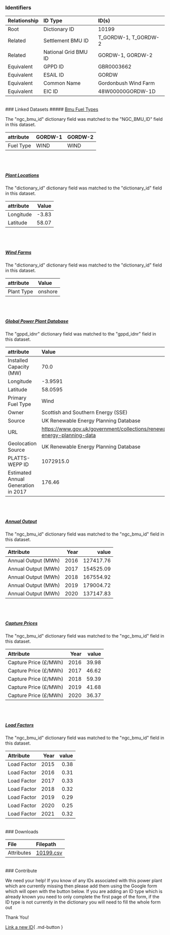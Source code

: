 ### Identifiers

| Relationship   | ID Type              | ID(s)                |
|:---------------|:---------------------|:---------------------|
| Root           | Dictionary ID        | 10199                |
| Related        | Settlement BMU ID    | T_GORDW-1, T_GORDW-2 |
| Related        | National Grid BMU ID | GORDW-1, GORDW-2     |
| Equivalent     | GPPD ID              | GBR0003662           |
| Equivalent     | ESAIL ID             | GORDW                |
| Equivalent     | Common Name          | Gordonbush Wind Farm |
| Equivalent     | EIC ID               | 48W00000GORDW-1D     |

<br>
### Linked Datasets
##### <a href="https://osuked.github.io/Power-Station-Dictionary/datasets/bmu-fuel-types">Bmu Fuel Types</a>



The "ngc_bmu_id" dictionary field was matched to the "NGC_BMU_ID" field in this dataset.

| attribute   | GORDW-1   | GORDW-2   |
|:------------|:----------|:----------|
| Fuel Type   | WIND      | WIND      |

<br><br>
##### <a href="https://osuked.github.io/Power-Station-Dictionary/datasets/plant-locations">Plant Locations</a>



The "dictionary_id" dictionary field was matched to the "dictionary_id" field in this dataset.

| attribute   |   Value |
|:------------|--------:|
| Longitude   |   -3.83 |
| Latitude    |   58.07 |

<br><br>
##### <a href="https://osuked.github.io/Power-Station-Dictionary/datasets/wind-farms">Wind Farms</a>



The "dictionary_id" dictionary field was matched to the "dictionary_id" field in this dataset.

| attribute   | Value   |
|:------------|:--------|
| Plant Type  | onshore |

<br><br>
##### <a href="https://osuked.github.io/Power-Station-Dictionary/datasets/global-power-plant-database">Global Power Plant Database</a>



The "gppd_idnr" dictionary field was matched to the "gppd_idnr" field in this dataset.

| attribute                           | Value                                                                    |
|:------------------------------------|:-------------------------------------------------------------------------|
| Installed Capacity (MW)             | 70.0                                                                     |
| Longitude                           | -3.9591                                                                  |
| Latitude                            | 58.0595                                                                  |
| Primary Fuel Type                   | Wind                                                                     |
| Owner                               | Scottish and Southern Energy (SSE)                                       |
| Source                              | UK Renewable Energy Planning Database                                    |
| URL                                 | https://www.gov.uk/government/collections/renewable-energy-planning-data |
| Geolocation Source                  | UK Renewable Energy Planning Database                                    |
| PLATTS-WEPP ID                      | 1072915.0                                                                |
| Estimated Annual Generation in 2017 | 176.46                                                                   |

<br><br>
##### <a href="https://osuked.github.io/Power-Station-Dictionary/datasets/annual-output">Annual Output</a>



The "ngc_bmu_id" dictionary field was matched to the "ngc_bmu_id" field in this dataset.

| Attribute           |   Year |     value |
|:--------------------|-------:|----------:|
| Annual Output (MWh) |   2016 | 127417.76 |
| Annual Output (MWh) |   2017 | 154525.09 |
| Annual Output (MWh) |   2018 | 167554.92 |
| Annual Output (MWh) |   2019 | 179004.72 |
| Annual Output (MWh) |   2020 | 137147.83 |

<br><br>
##### <a href="https://osuked.github.io/Power-Station-Dictionary/datasets/capture-prices">Capture Prices</a>



The "ngc_bmu_id" dictionary field was matched to the "ngc_bmu_id" field in this dataset.

| Attribute             |   Year |   value |
|:----------------------|-------:|--------:|
| Capture Price (£/MWh) |   2016 |   39.98 |
| Capture Price (£/MWh) |   2017 |   46.62 |
| Capture Price (£/MWh) |   2018 |   59.39 |
| Capture Price (£/MWh) |   2019 |   41.68 |
| Capture Price (£/MWh) |   2020 |   36.37 |

<br><br>
##### <a href="https://osuked.github.io/Power-Station-Dictionary/datasets/load-factors">Load Factors</a>



The "ngc_bmu_id" dictionary field was matched to the "ngc_bmu_id" field in this dataset.

| Attribute   |   Year |   value |
|:------------|-------:|--------:|
| Load Factor |   2015 |    0.38 |
| Load Factor |   2016 |    0.31 |
| Load Factor |   2017 |    0.33 |
| Load Factor |   2018 |    0.32 |
| Load Factor |   2019 |    0.29 |
| Load Factor |   2020 |    0.25 |
| Load Factor |   2021 |    0.32 |


<br>
### Downloads


| File       | Filepath                                                                              |
|:-----------|:--------------------------------------------------------------------------------------|
| Attributes | [10199.csv](https://osuked.github.io/Power-Station-Dictionary/object_attrs/10199.csv) |


<br>
### Contribute

We need your help! If you know of any IDs associated with this power plant which are currently missing then please add them using the Google form which will open with the button below. If you are adding an ID type which is already known you need to only complete the first page of the form, if the ID type is not currently in the dictionary you will need to fill the whole form out

Thank You!

[Link a new ID](https://docs.google.com/forms/d/e/1FAIpQLSc5jRsQ7NgiLLXbwo9PUdwTQyuqbRwThltG56-o6NVSe7E_nw/viewform?usp=pp_url&entry.251912331=10199){ .md-button }